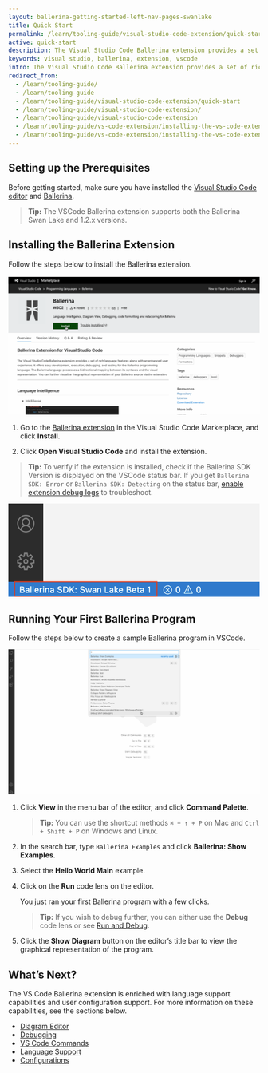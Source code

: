 ```yaml
---
layout: ballerina-getting-started-left-nav-pages-swanlake
title: Quick Start
permalink: /learn/tooling-guide/visual-studio-code-extension/quick-start/
active: quick-start
description: The Visual Studio Code Ballerina extension provides a set of rich language features along with an enhanced user experience. It offers easy development, execution, debugging, and testing for the Ballerina programming language. You can further visualize the graphical representation of your Ballerina source via the Diagram Editor.
keywords: visual studio, ballerina, extension, vscode
intro: The Visual Studio Code Ballerina extension provides a set of rich language features along with an enhanced user experience. It offers easy development, execution, debugging, and testing for the Ballerina programming language. You can further visualize the graphical representation of your Ballerina source via the Diagram Editor.
redirect_from:
  - /learn/tooling-guide/
  - /learn/tooling-guide
  - /learn/tooling-guide/visual-studio-code-extension/quick-start
  - /learn/tooling-guide/visual-studio-code-extension/
  - /learn/tooling-guide/visual-studio-code-extension
  - /learn/tooling-guide/vs-code-extension/installing-the-vs-code-extension/
  - /learn/tooling-guide/vs-code-extension/installing-the-vs-code-extension
---
```


## Setting up the Prerequisites

Before getting started, make sure you have installed the [Visual Studio Code editor](https://code.visualstudio.com/download) and [Ballerina](/downloads).

>**Tip:** The VSCode Ballerina extension supports both the Ballerina Swan Lake and 1.2.x versions.

## Installing the Ballerina Extension

Follow the steps below to install the Ballerina extension.

![Installing the Ballerina Extension](/learn/images/installing-the-extension.gif)

1. Go to the <a target="_blank" href="https://marketplace.visualstudio.com/items?itemName=wso2.ballerina&ssr=false">Ballerina extension</a> in the Visual Studio Code Marketplace, and click **Install**.

2. Click **Open Visual Studio Code** and install the extension.

  >**Tip:** To verify if the extension is installed, check if the Ballerina SDK Version is displayed on the VSCode status bar. If you get `Ballerina SDK: Error` or `Ballerina SDK: Detecting` on the status bar, [enable extension debug logs](/learn/tooling-guide/visual-studio-code-extension/configurations/#debug-log) to troubleshoot.

  ![Diagrams View](/learn/images/show-version-on-vscode.png)

## Running Your First Ballerina Program

Follow the steps below to create a sample Ballerina program in VSCode.

![Running Your First Ballerina Program](/learn/images/running-your-program.gif)

1. Click **View** in the menu bar of the editor, and click **Command Palette**.

    >**Tip:** You can use the shortcut methods `⌘ + ↑ + P` on Mac and `Ctrl + Shift + P` on Windows and Linux.

2. In the search bar, type `Ballerina Examples` and click **Ballerina: Show Examples**.

3. Select the **Hello World Main** example.

4. Click on the **Run** code lens on the editor. 

    You just ran your first Ballerina program with a few clicks.

    >**Tip:** If you wish to debug further, you can either use the **Debug** code lens or see [Run and Debug](/learn/tooling-guide/visual-studio-code-extension/debugging/).

5. Click the **Show Diagram** button on the editor’s title bar to view the graphical representation of the program.

## What’s Next?

The VS Code Ballerina extension is enriched with language support capabilities and user configuration support. For more information on these capabilities, see the sections below.

- [Diagram Editor](/learn/tooling-guide/visual-studio-code-extension/diagram-editor/)
- [Debugging](/learn/tooling-guide/visual-studio-code-extension/debugging/)
- [VS Code Commands](/learn/tooling-guide/visual-studio-code-extension/vs-code-commands/)
- [Language Support](/learn/tooling-guide/visual-studio-code-extension/language-support/)
- [Configurations](/learn/tooling-guide/visual-studio-code-extension/configurations/)

<style> #tree-expand-all , #tree-collapse-all, .cTocElements {display:none;} .cGitButtonContainer {padding-left: 40px;} </style>



